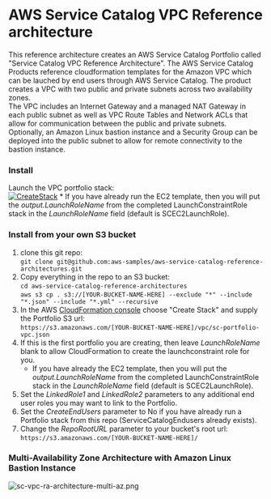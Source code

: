 # AWS Service Catalog VPC Reference architecture

This reference architecture creates an AWS Service Catalog Portfolio called "Service Catalog VPC Reference Architecture". 
 The AWS Service Catalog Products reference cloudformation templates for the Amazon VPC which can be lauched by end users through 
 AWS Service Catalog.  The product creates a VPC with two public and private subnets across two availability zones.  
 The VPC includes an Internet Gateway and a managed NAT Gateway in each public subnet as well as VPC Route Tables and 
 Network ACLs that allow for communication between the public and private subnets.  Optionally, an Amazon Linux bastion instance 
 and a Security Group can be deployed into the public subnet to allow for remote connectivity to the bastion instance.

 
### Install  
Launch the VPC portfolio stack:  
[![CreateStack](https://s3.amazonaws.com/cloudformation-examples/cloudformation-launch-stack.png)](https://console.aws.amazon.com/cloudformation/home?region=us-east-1#/stacks/new?stackName=SC-RA-VPCPortfolio&templateURL=https://s3.amazonaws.com/aws-service-catalog-reference-architectures/vpc/sc-portfolio-vpc.json)
    * If you have already run the EC2 template, then you will put the _output.LaunchRoleName_ from the completed LaunchConstraintRole stack in the _LaunchRoleName_ field (default is SCEC2LaunchRole).  

  
### Install from your own S3 bucket  
1. clone this git repo:  
  ```git clone git@github.com:aws-samples/aws-service-catalog-reference-architectures.git```  
2. Copy everything in the repo to an S3 bucket:  
  ```cd aws-service-catalog-reference-architectures```  
  ```aws s3 cp . s3://[YOUR-BUCKET-NAME-HERE] --exclude "*" --include "*.json" --include "*.yml" --recursive```  
3. In the AWS [CloudFormation console](https://console.aws.amazon.com/cloudformation) choose "Create Stack" and supply the Portfolio S3 url:  
  ```https://s3.amazonaws.com/[YOUR-BUCKET-NAME-HERE]/vpc/sc-portfolio-vpc.json```  
4. If this is the first portfolio you are creating, then leave _LaunchRoleName_ blank to allow CloudFormation to create the launchconstraint role for you.  
    * If you have already the EC2 template, then you will put the _output.LaunchRoleName_ from the completed LaunchConstraintRole stack in the _LaunchRoleName_ field (default is SCEC2LaunchRole).  
5. Set the _LinkedRole1_ and _LinkedRole2_ parameters to any additional end user roles you may want to link to the Portfolio.
6. Set the _CreateEndUsers_ parameter to No if you have already run a Portfolio stack from this repo (ServiceCatalogEndusers already exists).
7. Change the _RepoRootURL_ parameter to your bucket's root url:  
  ```https://s3.amazonaws.com/[YOUR-BUCKET-NAME-HERE]/``` 

### Multi-Availability Zone Architecture with Amazon Linux Bastion Instance

![sc-vpc-ra-architecture-multi-az.png](sc-vpc-ra-architecture-multi-az.png)

